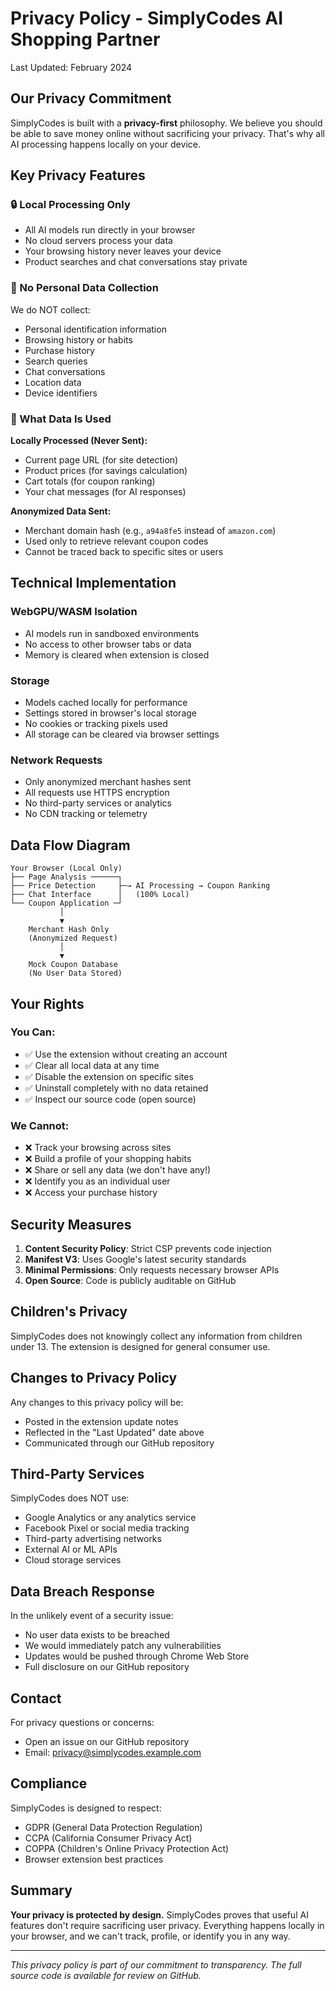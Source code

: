 # Privacy Policy - SimplyCodes AI Shopping Partner

Last Updated: February 2024

## Our Privacy Commitment

SimplyCodes is built with a **privacy-first** philosophy. We believe you should be able to save money online without sacrificing your privacy. That's why all AI processing happens locally on your device.

## Key Privacy Features

### 🔒 Local Processing Only
- All AI models run directly in your browser
- No cloud servers process your data
- Your browsing history never leaves your device
- Product searches and chat conversations stay private

### 🚫 No Personal Data Collection
We do NOT collect:
- Personal identification information
- Browsing history or habits  
- Purchase history
- Search queries
- Chat conversations
- Location data
- Device identifiers

### 🔐 What Data Is Used

**Locally Processed (Never Sent):**
- Current page URL (for site detection)
- Product prices (for savings calculation)
- Cart totals (for coupon ranking)
- Your chat messages (for AI responses)

**Anonymized Data Sent:**
- Merchant domain hash (e.g., `a94a8fe5` instead of `amazon.com`)
- Used only to retrieve relevant coupon codes
- Cannot be traced back to specific sites or users

## Technical Implementation

### WebGPU/WASM Isolation
- AI models run in sandboxed environments
- No access to other browser tabs or data
- Memory is cleared when extension is closed

### Storage
- Models cached locally for performance
- Settings stored in browser's local storage
- No cookies or tracking pixels used
- All storage can be cleared via browser settings

### Network Requests
- Only anonymized merchant hashes sent
- All requests use HTTPS encryption
- No third-party services or analytics
- No CDN tracking or telemetry

## Data Flow Diagram

```
Your Browser (Local Only)
├── Page Analysis ──────┐
├── Price Detection     ├─→ AI Processing → Coupon Ranking
├── Chat Interface      │   (100% Local)
└── Coupon Application ─┘
           │
           ▼
    Merchant Hash Only
    (Anonymized Request)
           │
           ▼
    Mock Coupon Database
    (No User Data Stored)
```

## Your Rights

### You Can:
- ✅ Use the extension without creating an account
- ✅ Clear all local data at any time
- ✅ Disable the extension on specific sites
- ✅ Uninstall completely with no data retained
- ✅ Inspect our source code (open source)

### We Cannot:
- ❌ Track your browsing across sites
- ❌ Build a profile of your shopping habits
- ❌ Share or sell any data (we don't have any!)
- ❌ Identify you as an individual user
- ❌ Access your purchase history

## Security Measures

1. **Content Security Policy**: Strict CSP prevents code injection
2. **Manifest V3**: Uses Google's latest security standards
3. **Minimal Permissions**: Only requests necessary browser APIs
4. **Open Source**: Code is publicly auditable on GitHub

## Children's Privacy

SimplyCodes does not knowingly collect any information from children under 13. The extension is designed for general consumer use.

## Changes to Privacy Policy

Any changes to this privacy policy will be:
- Posted in the extension update notes
- Reflected in the "Last Updated" date above
- Communicated through our GitHub repository

## Third-Party Services

SimplyCodes does NOT use:
- Google Analytics or any analytics service
- Facebook Pixel or social media tracking  
- Third-party advertising networks
- External AI or ML APIs
- Cloud storage services

## Data Breach Response

In the unlikely event of a security issue:
- No user data exists to be breached
- We would immediately patch any vulnerabilities
- Updates would be pushed through Chrome Web Store
- Full disclosure on our GitHub repository

## Contact

For privacy questions or concerns:
- Open an issue on our GitHub repository
- Email: privacy@simplycodes.example.com

## Compliance

SimplyCodes is designed to respect:
- GDPR (General Data Protection Regulation)
- CCPA (California Consumer Privacy Act)
- COPPA (Children's Online Privacy Protection Act)
- Browser extension best practices

## Summary

**Your privacy is protected by design.** SimplyCodes proves that useful AI features don't require sacrificing user privacy. Everything happens locally in your browser, and we can't track, profile, or identify you in any way.

---

*This privacy policy is part of our commitment to transparency. The full source code is available for review on GitHub.*